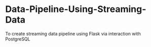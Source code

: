 # Data-Pipeline-Using-Streaming-Data
To create streaming data pipeline using Flask via interaction with PostgreSQL
